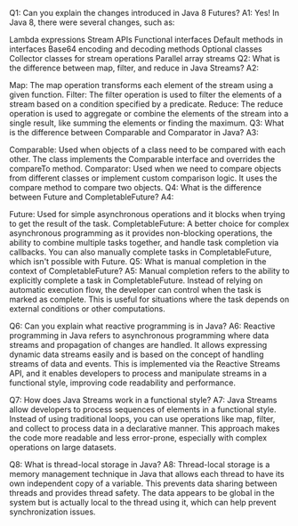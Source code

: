 Q1: Can you explain the changes introduced in Java 8 Futures?
A1: Yes! In Java 8, there were several changes, such as:

Lambda expressions
Stream APIs
Functional interfaces
Default methods in interfaces
Base64 encoding and decoding methods
Optional classes
Collector classes for stream operations
Parallel array streams
Q2: What is the difference between map, filter, and reduce in Java Streams?
A2:

Map: The map operation transforms each element of the stream using a given function.
Filter: The filter operation is used to filter the elements of a stream based on a condition specified by a predicate.
Reduce: The reduce operation is used to aggregate or combine the elements of the stream into a single result, like summing the elements or finding the maximum.
Q3: What is the difference between Comparable and Comparator in Java?
A3:

Comparable: Used when objects of a class need to be compared with each other. The class implements the Comparable interface and overrides the compareTo method.
Comparator: Used when we need to compare objects from different classes or implement custom comparison logic. It uses the compare method to compare two objects.
Q4: What is the difference between Future and CompletableFuture?
A4:

Future: Used for simple asynchronous operations and it blocks when trying to get the result of the task.
CompletableFuture: A better choice for complex asynchronous programming as it provides non-blocking operations, the ability to combine multiple tasks together, and handle task completion via callbacks. You can also manually complete tasks in CompletableFuture, which isn't possible with Future.
Q5: What is manual completion in the context of CompletableFuture?
A5: Manual completion refers to the ability to explicitly complete a task in CompletableFuture. Instead of relying on automatic execution flow, the developer can control when the task is marked as complete. This is useful for situations where the task depends on external conditions or other computations.

Q6: Can you explain what reactive programming is in Java?
A6: Reactive programming in Java refers to asynchronous programming where data streams and propagation of changes are handled. It allows expressing dynamic data streams easily and is based on the concept of handling streams of data and events. This is implemented via the Reactive Streams API, and it enables developers to process and manipulate streams in a functional style, improving code readability and performance.

Q7: How does Java Streams work in a functional style?
A7: Java Streams allow developers to process sequences of elements in a functional style. Instead of using traditional loops, you can use operations like map, filter, and collect to process data in a declarative manner. This approach makes the code more readable and less error-prone, especially with complex operations on large datasets.

Q8: What is thread-local storage in Java?
A8: Thread-local storage is a memory management technique in Java that allows each thread to have its own independent copy of a variable. This prevents data sharing between threads and provides thread safety. The data appears to be global in the system but is actually local to the thread using it, which can help prevent synchronization issues.

